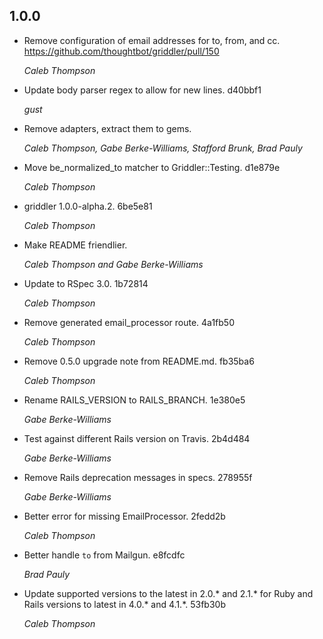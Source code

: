## 1.0.0

* Remove configuration of email addresses for to, from, and cc.
  https://github.com/thoughtbot/griddler/pull/150

  *Caleb Thompson*

* Update body parser regex to allow for new lines. d40bbf1

  *gust*
* Remove adapters, extract them to gems.

  *Caleb Thompson, Gabe Berke-Williams, Stafford Brunk, Brad Pauly*
* Move be_normalized_to matcher to Griddler::Testing. d1e879e

  *Caleb Thompson*
* griddler 1.0.0-alpha.2. 6be5e81

  *Caleb Thompson*
* Make README friendlier.

  *Caleb Thompson and Gabe Berke-Williams*
* Update to RSpec 3.0. 1b72814

  *Caleb Thompson*
* Remove generated email_processor route. 4a1fb50

  *Caleb Thompson*
* Remove 0.5.0 upgrade note from README.md. fb35ba6

  *Caleb Thompson*
* Rename RAILS_VERSION to RAILS_BRANCH. 1e380e5

  *Gabe Berke-Williams*
* Test against different Rails version on Travis. 2b4d484

  *Gabe Berke-Williams*
* Remove Rails deprecation messages in specs. 278955f

  *Gabe Berke-Williams*
* Better error for missing EmailProcessor. 2fedd2b

  *Caleb Thompson*
* Better handle `to` from Mailgun. e8fcdfc

  *Brad Pauly*
* Update supported versions to the latest in 2.0.\* and 2.1.\* for Ruby and
  Rails versions to latest in 4.0.\* and 4.1.\*. 53fb30b

  *Caleb Thompson*
